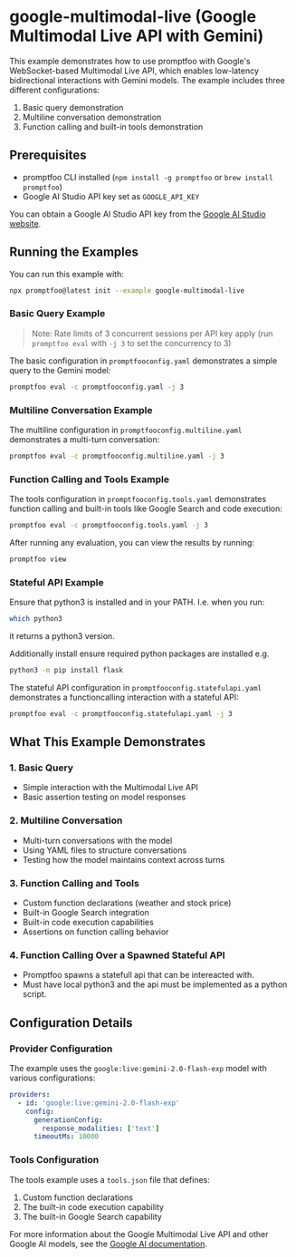 # google-multimodal-live (Google Multimodal Live API with Gemini)

This example demonstrates how to use promptfoo with Google's WebSocket-based Multimodal Live API, which enables low-latency bidirectional interactions with Gemini models. The example includes three different configurations:

1. Basic query demonstration
2. Multiline conversation demonstration
3. Function calling and built-in tools demonstration

## Prerequisites

- promptfoo CLI installed (`npm install -g promptfoo` or `brew install promptfoo`)
- Google AI Studio API key set as `GOOGLE_API_KEY`

You can obtain a Google AI Studio API key from the [Google AI Studio website](https://ai.google.dev/).

## Running the Examples

You can run this example with:

```bash
npx promptfoo@latest init --example google-multimodal-live
```

### Basic Query Example

> Note: Rate limits of 3 concurrent sessions per API key apply (run `promptfoo eval` with `-j 3` to set the concurrency to 3)

The basic configuration in `promptfooconfig.yaml` demonstrates a simple query to the Gemini model:

```bash
promptfoo eval -c promptfooconfig.yaml -j 3
```

### Multiline Conversation Example

The multiline configuration in `promptfooconfig.multiline.yaml` demonstrates a multi-turn conversation:

```bash
promptfoo eval -c promptfooconfig.multiline.yaml -j 3
```

### Function Calling and Tools Example

The tools configuration in `promptfooconfig.tools.yaml` demonstrates function calling and built-in tools like Google Search and code execution:

```bash
promptfoo eval -c promptfooconfig.tools.yaml -j 3
```

After running any evaluation, you can view the results by running:

```bash
promptfoo view
```

### Stateful API Example

Ensure that python3 is installed and in your PATH. I.e. when you run:

```bash
which python3
```

it returns a python3 version.

Additionally install ensure required python packages are installed e.g.

```bash
python3 -m pip install flask
```

The stateful API configuration in `promptfooconfig.statefulapi.yaml` demonstrates a functioncalling interaction with a stateful API:

```bash
promptfoo eval -c promptfooconfig.statefulapi.yaml -j 3
```

## What This Example Demonstrates

### 1. Basic Query

- Simple interaction with the Multimodal Live API
- Basic assertion testing on model responses

### 2. Multiline Conversation

- Multi-turn conversations with the model
- Using YAML files to structure conversations
- Testing how the model maintains context across turns

### 3. Function Calling and Tools

- Custom function declarations (weather and stock price)
- Built-in Google Search integration
- Built-in code execution capabilities
- Assertions on function calling behavior

### 4. Function Calling Over a Spawned Stateful API

- Promptfoo spawns a statefull api that can be intereacted with.
- Must have local python3 and the api must be implemented as a python script.

## Configuration Details

### Provider Configuration

The example uses the `google:live:gemini-2.0-flash-exp` model with various configurations:

```yaml
providers:
  - id: 'google:live:gemini-2.0-flash-exp'
    config:
      generationConfig:
        response_modalities: ['text']
      timeoutMs: 10000
```

### Tools Configuration

The tools example uses a `tools.json` file that defines:

1. Custom function declarations
2. The built-in code execution capability
3. The built-in Google Search capability

For more information about the Google Multimodal Live API and other Google AI models, see the [Google AI documentation](/docs/providers/google).
